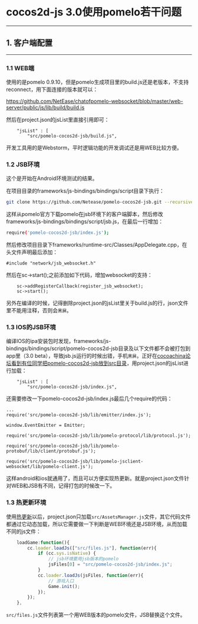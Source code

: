 # cocos2d-js 3.0使用pomelo若干问题

------

## 1. 客户端配置

------

### 1.1 WEB端

使用的是pomelo 0.9.10，但是pomelo生成项目里的build.js还是老版本，不支持reconnect，用下面连接的版本就可以：

https://github.com/NetEase/chatofpomelo-websocket/blob/master/web-server/public/js/lib/build/build.js

然后在project.json的jsList里直接引用即可：

```
    "jsList" : [
        "src/pomelo-cocos2d-jsb/build.js",
```

开发工具用的是Webstorm，平时逻辑功能的开发调试还是用WEB比较方便。

### 1.2 JSB环境

这个是开始在Android环境测试的结果。

在项目目录的frameworks/js-bindings/bindings/script目录下执行：

```bash
git clone https://github.com/Netease/pomelo-cocos2d-jsb.git --recursive
```

这样从pomelo官方下载pomelo在jsb环境下的客户端脚本，然后修改frameworks/js-bindings/bindings/script/jsb.js，在最后一行增加：

```bash
require('pomelo-cocos2d-jsb/index.js');
```

然后修改项目目录下frameworks/runtime-src/Classes/AppDelegate.cpp，在头文件声明最后添加：

```
#include "network/jsb_websocket.h"
```

然后在sc->start();之前添加如下代码，增加websocket的支持：

```
    sc->addRegisterCallback(register_jsb_websocket);
    sc->start();
```

另外在编译的时候，记得删除project.json的jsList里关于build.js的行，json文件里不能用注释，否则会`黑屏`。

### 1.3 IOS的JSB环境

编译IOS的ipa安装包时发现，frameworks/js-bindings/bindings/script/pomelo-cocos2d-jsb目录及以下文件都不会被打包到app里（3.0 beta），导致jsb.js运行的时候出错，手机`黑屏`。正好在[cocoachina论坛看到有位同学把pomelo-cocos2d-jsb放到src目录](http://www.cocoachina.com/bbs/read.php?tid=207220)，用project.json的jsList进行加载：

```
    "jsList" : [
        "src/pomelo-cocos2d-jsb/index.js",
```

还需要修改一下pomelo-cocos2d-jsb/index.js最后几个require的代码：

```
...
require('src/pomelo-cocos2d-jsb/lib/emitter/index.js');

window.EventEmitter = Emitter;

require('src/pomelo-cocos2d-jsb/lib/pomelo-protocol/lib/protocol.js');

require('src/pomelo-cocos2d-jsb/lib/pomelo-protobuf/lib/client/protobuf.js');

require('src/pomelo-cocos2d-jsb/lib/pomelo-jsclient-websocket/lib/pomelo-client.js');
```

这样android和ios就通用了，而且可以方便实现热更新。就是project.json文件针对WEB和JSB有不同，记得打包的时候改一下。

### 1.3 热更新环境

使用[热更新](assetsmanager.md)以后，project.json只加载`src/AssetsManager.js`文件，其它代码文件都通过它动态加载，所以它需要做一下判断是WEB环境还是JSB环境，从而加载不同的js文件：

```javascript
    loadGame:function(){
        cc.loader.loadJs(["src/files.js"], function(err){
            if (cc.sys.isNative) {
                // jsb环境要用jsb版本的pomelo
                jsFiles[0] = "src/pomelo-cocos2d-jsb/index.js";
            }
            cc.loader.loadJs(jsFiles, function(err){
                // 游戏入口
                Game.init();
            });
        });
    },
```

`src/files.js`文件列表第一个用WEB版本的pomelo文件，JSB替换这个文件。
